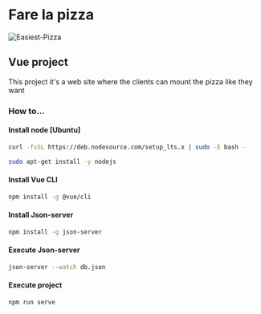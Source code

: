# Fare la pizza
![Easiest-Pizza](https://user-images.githubusercontent.com/51807226/208324045-4541a8e2-14cc-4b11-ae41-faa86eab7c5e.jpg)

## Vue project 
This project it's a web site where the clients can mount the pizza like they want

### How to...

#### Install node [Ubuntu]
```bash
curl -fsSL https://deb.nodesource.com/setup_lts.x | sudo -E bash -
```
```bash
sudo apt-get install -y nodejs
```

#### Install Vue CLI
```bash
npm install -g @vue/cli
```

#### Install Json-server
```bash
npm install -g json-server
```

#### Execute Json-server
```bash
json-server --watch db.json
```

#### Execute project
```bash
npm run serve
```
